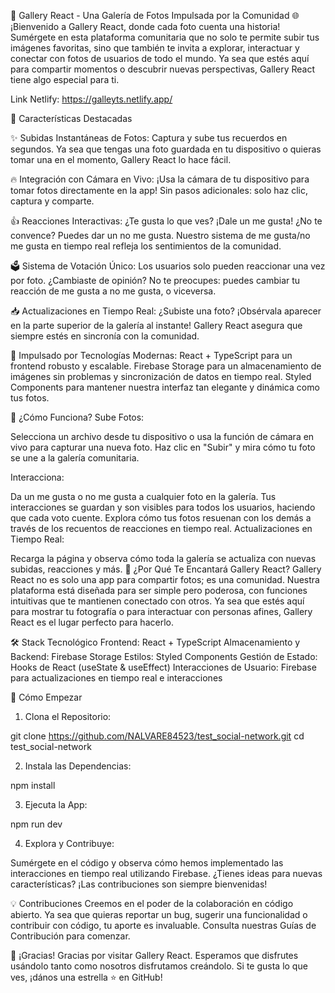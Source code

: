 📸 Gallery React - Una Galería de Fotos Impulsada por la Comunidad 🌐
¡Bienvenido a Gallery React, donde cada foto cuenta una historia! Sumérgete en esta plataforma comunitaria que no solo te permite subir tus imágenes favoritas, sino que también te invita a explorar, interactuar y conectar con fotos de usuarios de todo el mundo. Ya sea que estés aquí para compartir momentos o descubrir nuevas perspectivas, Gallery React tiene algo especial para ti.

Link Netlify: https://galleyts.netlify.app/

🎨 Características Destacadas

✨ Subidas Instantáneas de Fotos: Captura y sube tus recuerdos en segundos. Ya sea que tengas una foto guardada en tu dispositivo o quieras tomar una en el momento, Gallery React lo hace fácil.

🔥 Integración con Cámara en Vivo: ¡Usa la cámara de tu dispositivo para tomar fotos directamente en la app! Sin pasos adicionales: solo haz clic, captura y comparte.

👍 Reacciones Interactivas: ¿Te gusta lo que ves? ¡Dale un me gusta! ¿No te convence? Puedes dar un no me gusta. Nuestro sistema de me gusta/no me gusta en tiempo real refleja los sentimientos de la comunidad.

🗳️ Sistema de Votación Único: Los usuarios solo pueden reaccionar una vez por foto. ¿Cambiaste de opinión? No te preocupes: puedes cambiar tu reacción de me gusta a no me gusta, o viceversa.

📥 Actualizaciones en Tiempo Real: ¿Subiste una foto? ¡Obsérvala aparecer en la parte superior de la galería al instante! Gallery React asegura que siempre estés en sincronía con la comunidad.

🚀 Impulsado por Tecnologías Modernas:
React + TypeScript para un frontend robusto y escalable.
Firebase Storage para un almacenamiento de imágenes sin problemas y sincronización de datos en tiempo real.
Styled Components para mantener nuestra interfaz tan elegante y dinámica como tus fotos.

🌟 ¿Cómo Funciona?
Sube Fotos:

Selecciona un archivo desde tu dispositivo o usa la función de cámara en vivo para capturar una nueva foto.
Haz clic en "Subir" y mira cómo tu foto se une a la galería comunitaria.

Interacciona:

Da un me gusta o no me gusta a cualquier foto en la galería. Tus interacciones se guardan y son visibles para todos los usuarios, haciendo que cada voto cuente.
Explora cómo tus fotos resuenan con los demás a través de los recuentos de reacciones en tiempo real.
Actualizaciones en Tiempo Real:

Recarga la página y observa cómo toda la galería se actualiza con nuevas subidas, reacciones y más.
🎯 ¿Por Qué Te Encantará Gallery React?
Gallery React no es solo una app para compartir fotos; es una comunidad. Nuestra plataforma está diseñada para ser simple pero poderosa, con funciones intuitivas que te mantienen conectado con otros. Ya sea que estés aquí para mostrar tu fotografía o para interactuar con personas afines, Gallery React es el lugar perfecto para hacerlo.

🛠️ Stack Tecnológico
Frontend: React + TypeScript
Almacenamiento y Backend: Firebase Storage
Estilos: Styled Components
Gestión de Estado: Hooks de React (useState & useEffect)
Interacciones de Usuario: Firebase para actualizaciones en tiempo real e interacciones

🚀 Cómo Empezar
1. Clona el Repositorio:

git clone https://github.com/NALVARE84523/test_social-network.git
cd test_social-network


2. Instala las Dependencias:

npm install


3. Ejecuta la App:

npm run dev


4. Explora y Contribuye:

Sumérgete en el código y observa cómo hemos implementado las interacciones en tiempo real utilizando Firebase.
¿Tienes ideas para nuevas características? ¡Las contribuciones son siempre bienvenidas!

💡 Contribuciones
Creemos en el poder de la colaboración en código abierto. Ya sea que quieras reportar un bug, sugerir una funcionalidad o contribuir con código, tu aporte es invaluable. Consulta nuestras Guías de Contribución para comenzar.

🌟 ¡Gracias!
Gracias por visitar Gallery React. Esperamos que disfrutes usándolo tanto como nosotros disfrutamos creándolo. Si te gusta lo que ves, ¡dános una estrella ⭐ en GitHub!